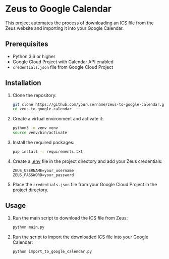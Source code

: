 # Zeus to Google Calendar

This project automates the process of downloading an ICS file from the Zeus website and importing it into your Google Calendar.

## Prerequisites

- Python 3.6 or higher
- Google Cloud Project with Calendar API enabled
- `credentials.json` file from Google Cloud Project

## Installation

1. Clone the repository:

    ```sh
    git clone https://github.com/yourusername/zeus-to-google-calendar.git
    cd zeus-to-google-calendar
    ```

2. Create a virtual environment and activate it:

    ```sh
    python3 -m venv venv
    source venv/bin/activate
    ```

3. Install the required packages:

    ```sh
    pip install -r requirements.txt
    ```

4. Create a [.env](http://_vscodecontentref_/0) file in the project directory and add your Zeus credentials:

    ```env
    ZEUS_USERNAME=your_username
    ZEUS_PASSWORD=your_password
    ```

5. Place the `credentials.json` file from your Google Cloud Project in the project directory.

## Usage

1. Run the main script to download the ICS file from Zeus:

    ```sh
    python main.py
    ```

2. Run the script to import the downloaded ICS file into your Google Calendar:

    ```sh
    python import_to_google_calendar.py
    ```
